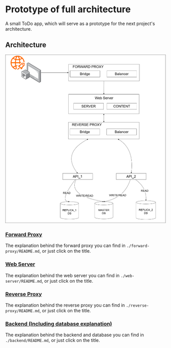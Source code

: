 # Prototype of full architecture
A small ToDo app, which will serve as a prototype for the next project's architecture.

## Architecture

![Current architecture idea for the application](images/archit_with_multiple_components.png)

### [Forward Proxy](./forward-proxy/README.md)

The explanation behind the forward proxy you can find in `./forward-proxy/README.md`, or just click on the title.

### [Web Server](./web-server/README.md)

The explanation behind the web server you can find in `./web-server/README.md`, or just click on the title.

### [Reverse Proxy](./reverse-proxy/README.md)

The explanation behind the reverse proxy you can find in `./reverse-proxy/README.md`, or just click on the title.

### [Backend (Including database explanation)](./backend/README.md)

The explanation behind the backend and database you can find in `./backend/README.md`, or just click on the title.
